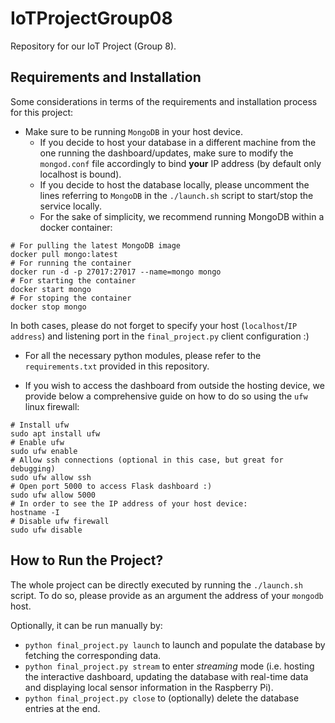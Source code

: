 # IoTProjectGroup08
Repository for our IoT Project (Group 8).

## Requirements and Installation

Some considerations in terms of the requirements and installation process for this project:
* Make sure to be running `MongoDB` in your host device.
  - If you decide to host your database in a different machine from the one running the dashboard/updates, make sure to modify the `mongod.conf` file accordingly to bind **your** IP address (by default only localhost is bound).
  - If you decide to host the database locally, please uncomment the lines referring to `MongoDB` in the `./launch.sh` script to start/stop the service locally.
  - For the sake of simplicity, we recommend running MongoDB within a docker container:
```
# For pulling the latest MongoDB image
docker pull mongo:latest
# For running the container
docker run -d -p 27017:27017 --name=mongo mongo
# For starting the container
docker start mongo
# For stoping the container
docker stop mongo
```

In both cases, please do not forget to specify your host (`localhost`/`IP address`) and listening port in the `final_project.py` client configuration :)

* For all the necessary python modules, please refer to the `requirements.txt` provided in this repository.

* If you wish to access the dashboard from outside the hosting device, we provide below a comprehensive guide on how to do so using the `ufw` linux firewall:
```
# Install ufw
sudo apt install ufw
# Enable ufw
sudo ufw enable
# Allow ssh connections (optional in this case, but great for debugging)
sudo ufw allow ssh
# Open port 5000 to access Flask dashboard :)
sudo ufw allow 5000
# In order to see the IP address of your host device:
hostname -I
# Disable ufw firewall
sudo ufw disable
```
  
## How to Run the Project?

The whole project can be directly executed by running the `./launch.sh` script. To do so, please provide as an argument the address of your `mongodb` host.

Optionally, it can be run manually by:
* `python final_project.py launch` to launch and populate the database by fetching the corresponding data.
* `python final_project.py stream` to enter *streaming* mode (i.e. hosting the interactive dashboard, updating the database with real-time data and displaying local sensor information in the Raspberry Pi).
* `python final_project.py close` to (optionally) delete the database entries at the end.
